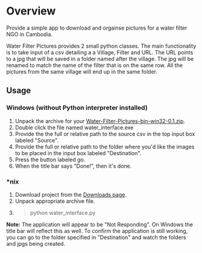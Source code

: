 # Overview
Provide a simple app to download and orgainse pictures for a water filter NGO in Cambodia.

Water Filter Pictures provides 2 small python classes. The main functionality is to take input of a csv detailing a a Village, Filter and URL. The URL points to a jpg that will be saved in a folder named after the village. The jpg will be renamed to match the name of the filter that is on the same row. All the pictures from the same village will end up in the same folder.

## Usage
### Windows (without Python interpreter installed)
1. Unpack the archive for your [Water-Filter-Pictures-bin-win32-0.1.zip](https://github.com/downloads/deifante/Water-Filter-Pictures/Water-Filter-Pictures-bin-win32-0.1.zip).
2. Double click the file named water_interface.exe
3. Provide the the full or relative path to the source csv in the top input box labeled "Source".
4. Provide the full or relative path to the folder where you'd like the images to be placed in the input box labeled "Destination".
5. Press the button labeled go.
6. When the title bar says "Done!", then it's done.

### *nix
1. Download project from the [Downloads page](https://github.com/deifante/Water-Filter-Pictures/downloads).
2. Unpack appropriate archive file.
3. > python water_interface.py

**Note:** The application will appear to be "Not Responding". On Windows the title bar will reflect this as well. To confirm the application is still working, you can go to the folder specified in "Destination" and watch the folders and jpgs being created.
